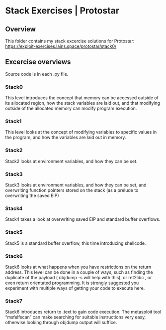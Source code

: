 # Stack Exercises | Protostar

## Overview
This folder contains my stack excercise solutions for Protostar:
https://exploit-exercises.lains.space/protostar/stack0/

## Excercise overviews
Source code is in each .py file.

### Stack0
This level introduces the concept that memory can be accessed outside of its allocated region, how the stack variables are laid out, and that modifying outside of the allocated memory can modify program execution.

### Stack1
This level looks at the concept of modifying variables to specific values in the program, and how the variables are laid out in memory.

### Stack2
Stack2 looks at environment variables, and how they can be set.

### Stack3
Stack3 looks at environment variables, and how they can be set, and overwriting function pointers stored on the stack (as a prelude to overwriting the saved EIP)

### Stack4
Stack4 takes a look at overwriting saved EIP and standard buffer overflows.

### Stack5
Stack5 is a standard buffer overflow, this time introducing shellcode.

### Stack6
Stack6 looks at what happens when you have restrictions on the return address. This level can be done in a couple of ways, such as finding the duplicate of the payload ( objdump -s will help with this), or ret2libc , or even return orientated programming. It is strongly suggested you experiment with multiple ways of getting your code to execute here.

### Stack7
Stack6 introduces return to .text to gain code execution. The metasploit tool “msfelfscan” can make searching for suitable instructions very easy, otherwise looking through objdump output will suffice.